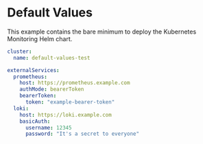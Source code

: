 # Default Values

This example contains the bare minimum to deploy the Kubernetes Monitoring Helm chart.

```yaml
cluster:
  name: default-values-test

externalServices:
  prometheus:
    host: https://prometheus.example.com
    authMode: bearerToken
    bearerToken:
      token: "example-bearer-token"
  loki:
    host: https://loki.example.com
    basicAuth:
      username: 12345
      password: "It's a secret to everyone"
```
